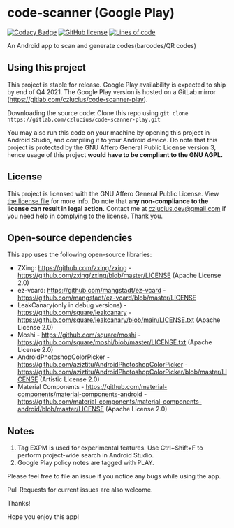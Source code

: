 # code-scanner (Google Play)
[![Codacy Badge](https://app.codacy.com/project/badge/Grade/c5bbd14d952d462c95e6177aea893056)](https://www.codacy.com/gh/czlucius/code-scanner/dashboard?utm_source=github.com&amp;utm_medium=referral&amp;utm_content=czlucius/code-scanner&amp;utm_campaign=Badge_Grade)
[![GitHub license](https://img.shields.io/github/license/czlucius/code-scanner)](https://gitlab.com/czlucius/code-scanner-play/-/blob/main/LICENSE.txt)
[![Lines of code](https://tokei.rs/b1/github/czlucius/code-scanner?category=code)](https://gitlab.com/czlucius/code-scanner-play)

An Android app to scan and generate codes(barcodes/QR codes)


## Using this project
This project is stable for release.
Google Play availability is expected to ship by end of Q4 2021.
The Google Play version is hosted on a GitLab mirror (https://gitlab.com/czlucius/code-scanner-play).

Downloading the source code:
Clone this repo using
`git clone https://gitlab.com/czlucius/code-scanner-play.git`

You may also run this code on your machine by opening this project in Android Studio, and compiling it to your Android device.
Do note that this project is protected by the GNU Affero General Public License version 3, hence usage of this project **would have to be compliant to the GNU AGPL.**

## License
This project is licensed with the GNU Affero General Public License. View [the license file](LICENSE.txt) for more info.
Do note that **any non-compliance to the license can result in legal action.** Contact me at czlucius.dev@gmail.com if you need help in complying to the license.
Thank you.

## Open-source dependencies

This app uses the following open-source libraries:


-  ZXing: https://github.com/zxing/zxing - https://github.com/zxing/zxing/blob/master/LICENSE (Apache License 2.0)
-  ez-vcard: https://github.com/mangstadt/ez-vcard - https://github.com/mangstadt/ez-vcard/blob/master/LICENSE
-  LeakCanary(only in debug versions) - https://github.com/square/leakcanary - https://github.com/square/leakcanary/blob/main/LICENSE.txt (Apache License 2.0)
-  Moshi - https://github.com/square/moshi - https://github.com/square/moshi/blob/master/LICENSE.txt (Apache License 2.0)
-  AndroidPhotoshopColorPicker - https://github.com/aziztitu/AndroidPhotoshopColorPicker - https://github.com/aziztitu/AndroidPhotoshopColorPicker/blob/master/LICENSE (Artistic License 2.0)
-  Material Components - https://github.com/material-components/material-components-android - https://github.com/material-components/material-components-android/blob/master/LICENSE (Apache License 2.0)


## Notes
1.  Tag EXPM is used for experimental features.
    Use Ctrl+Shift+F to perform project-wide search in Android Studio.
2. Google Play policy notes are tagged with PLAY.

Please feel free to file an issue if you notice any bugs while using the app.

Pull Requests for current issues are also welcome.

Thanks!

Hope you enjoy this app!

